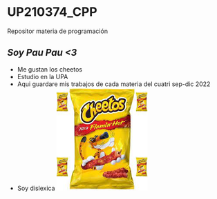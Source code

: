 # UP210374_CPP
Repositor materia de programación
## _Soy Pau Pau <3_
* Me gustan los cheetos
* Estudio en la UPA
* Aqui guardare mis trabajos de cada materia del cuatri sep-dic 2022
* Soy dislexica 
![Descripción de la imagen](/imagenes/descarga.jpeg)
